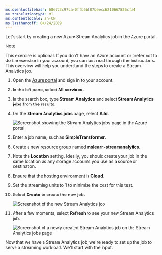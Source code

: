 ```yaml
---
ms.openlocfilehash: 68e773c97ca40ffb5bf87beecc6210667826cfa4
ms.translationtype: MT
ms.contentlocale: zh-CN
ms.lasthandoff: 04/24/2019
---
```

Let's start by creating a new Azure Stream Analytics job in the Azure portal.

> [!NOTE]
> This exercise is optional. If you don't have an Azure account or prefer not to do the exercise in your account, you can just read through the instructions. This overview will help you understand the steps to create a Stream Analytics job.

1. Open the [Azure portal](https://portal.azure.com?azure-portal=true) and sign in to your account.
1. In the left pane, select **All services**.
1. In the search box, type **Stream Analytics** and select **Stream Analytics jobs** from the results.
1. On the **Stream Analytics jobs** page, select **Add**.

    ![Screenshot showing the Stream Analytics jobs page in the Azure portal](../media/3-add-jobs.png)

1. Enter a job name, such as **SimpleTransformer**.
1. Create a new resource group named **mslearn-streamanalytics**.
1. Note the **Location** setting. Ideally, you should create your job in the same location as any storage accounts you use as a source or destination.
1. Ensure that the hosting environment is **Cloud**.
1. Set the streaming units to **1** to minimize the cost for this test.
1. Select **Create** to create the new job.

    ![Screenshot of the new Stream Analytics job](../media/3-create-new-job.png)

1. After a few moments, select **Refresh** to see your new Stream Analytics job.

    ![Screenshot of a newly created Stream Analytics job on the Stream Analytics jobs page](../media/3-created-jobs.png)

Now that we have a Stream Analytics job, we're ready to set up the job to serve a streaming workload. We'll start with the input.